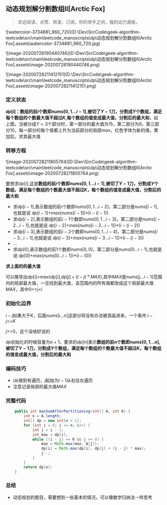 ## 动态规划解分割数组II[Arctic Fox]

> 欢迎阅读、点赞、转发、订阅，你的举手之间，我的动力源泉。

![watercolor-3734881_960_720](D:\Dev\SrcCode\geek-algorithm-leetcode\src\main\leetcode_manuscripts\dp\动态规划解分割数组II[Arctic Fox].assets\watercolor-3734881_960_720.jpg)

![image-20200728190440746](D:\Dev\SrcCode\geek-algorithm-leetcode\src\main\leetcode_manuscripts\dp\动态规划解分割数组II[Arctic Fox].assets\image-20200728190440746.png)

![image-20200728211412151](D:\Dev\SrcCode\geek-algorithm-leetcode\src\main\leetcode_manuscripts\dp\动态规划解分割数组II[Arctic Fox].assets\image-20200728211412151.png)



### 定义状态

**$dp[i]$：数组的前$i$个数即$nums[0,1...i-1]$,被切了$Y-1$刀，分割成$Y$个数组，满足每个数组的个数最大值不超过$K$,每个数组的值变成最大值，分割后的最大和**，如上图，当被分成$Y=3$个部分时，第一部分的最大值为$15$，第二部分为$9$，第三部分$10$，每一部分的每个值都上升为当前部分的局部$max$，红色字体为新的值，累加后，求其最大值

### 转移方程

![image-20200728211805764](D:\Dev\SrcCode\geek-algorithm-leetcode\src\main\leetcode_manuscripts\dp\动态规划解分割数组II[Arctic Fox].assets\image-20200728211805764.png)

要想求$dp[i]$,这是**数组的前$i$个数即$nums[0,1...i-1]$,被切了$Y-1$刀，分割成$Y$个数组，满足每个数组的个数最大值不超过$K$，每个数组的值变成最大值，分割后的最大和**

- 求$dp[i-1]$,表示数组的前$i$个数即$nums[0,1...i-2]$，第二部分是$nums[i-1]$,也就是说 $dp[i-1]$+$max(nums[i-1])$*$(i-(i-1))$
- 求$dp[i-2]$,表示数组的前$i-1$个数即$nums[0,1...i-3]$，第二部分是$nums[i-2...i-1]$,也就是说 $dp[i-2]$+$max(nums[i-2...i-1])$*$(i-(i-2))$
- 求$dp[i-3]$,表示数组的前$i-2$个数即$nums[0,1...i-4]$，第二部分是$nums[i-3...i-1]$,也就是说 $dp[i-3]$+$max(nums[i-3...i-1])$*$(i-(i-3))$
- ...
- 求$dp[0]$,表示数组的前$1$个数即$nums[0,0]$，第二部分是$nums[0...i-1]$,也就是说 $dp[0]$+$max(nums[0...i-1])$*$(i-(0))$

**求上面的的最大值**

可以推导出$dp[i]$=$max$($dp[i]$,$dp[j]+(i-j)*MAX$),其中$MAX$是$nums[j...i-1]$范围内的局部最大值，一旦找到最大值，该范围内的所有值都改成这个局部最大值$MAX$，其中0=<$j$<$i$

### 初始化边界

$i-j$如果大于$K$，后面$nums[i...n]$这部分将没有办法被涵盖进来，一个条件:$i-j$<=$K$

$j$>=0，这个没啥好说的

$dp$初始化的时候容量为$n+1$，要求的$dp[n]$表示**数组的前$n$个数即$nums[0,1...n]$,被切了$Y-1$刀，分割成$Y$个数组，满足每个数组的个数最大值不超过$K$，每个数组的值变成最大值，分割后的最大和**

### 编码技巧

- $i$从做到有遍历，$j$起始为$i-1$从右往左遍历
- 注意记录局部的最大值$MAX$

### 完整代码

```java
    public int maxSumAfterPartitioning(int[] A, int K) {
        int n = A.length;
        int[] dp = new int[n + 1];
        for (int i = 0; i <= n; i++) {
            int j = i - 1;
            int max = dp[i];
            while ((i - j) <= K && j >= 0) {
                max = Math.max(max, A[j]);
                dp[i] = Math.max(dp[i], dp[j] + (i - j) * max);
                j--;
            }
        }
        return dp[n];
    }
```

### 总结

- 动态规划的题目，需要想到一些基本的情况，可以像数学归纳法一样思考





